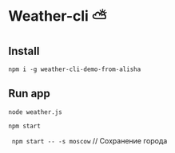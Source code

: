 # Weather-cli ⛅

## Install
`npm i -g weather-cli-demo-from-alisha
`

## Run app 
`node weather.js
`

`npm start`

` npm start -- -s moscow` // Сохранение города

